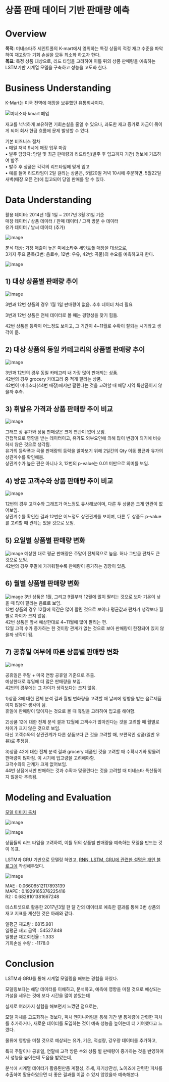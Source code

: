 # 상품 판매 데이터 기반 판매량 예측 
# Overview
**목적**: 미네소타주 세인트폴의 K-mart에서 영위하는 특정 상품의 적정 재고 수준을 파악하여 재고량과 기회 손실을 모두 최소화 하고자 한다. <br>
**목표**: 특정 상품 대상으로, 리드 타임을 고려하여 이틀 뒤의 상품 판매량을 예측하는 LSTM기반 시계열 모델을 구축하고 성능을 고도화 한다.   <br>

# Business Understanding
K-Mart는 미국 전역에 매장을 보유했던 유통회사이다. <br>

![미네소타 kmart 폐업](https://github.com/user-attachments/assets/45d05ccd-55e6-45b9-9ee9-be4aaf287728)

재고를 넉넉하게 보유하면 기회손실을 줄일 수 있으나, 과도한 재고 증가로 자금이 묶이게 되어 회사 현금 흐름에 문제 발생할 수 있다. <br>

기본 비즈니스 절차 <br>
• 매일 저녁 9시에 매장 업무 마감 <br>
• 발주 담당자: 당일 및 최근 판매량과 리드타임(발주 후 입고까지 기간) 정보에 기초하여 발주 <br>
• 발주 후 상품은 각각의 리드타임에 맞게 입고 <br>
• 예를 들어 리드타임이 2일 걸리는 상품은, 5월20일 저녁 10시에 주문하면, 5월22일 새벽(매장 오픈 전)에 입고되어 당일 판매를 할 수 있다. <br>

# Data Understanding
활용 데이터: 2014년 1월 1일 ~ 2017년 3월 31일 기준 <br>
매장 데이터 / 상품 데이터 / 판매 데이터 / 고객 방문 수 데이터 <br>
유가 데이터 / 날씨 데이터 (추가) <br>

![image](https://github.com/user-attachments/assets/2ddc5b31-cfc8-471d-8a7d-f097f9091561)

분석 대상: 가장 매출이 높은 미네소타주 세인트폴 매장을 대상으로,  <br>
3가지 주요 품목{3번: 음료수, 12번: 우유, 42번: 곡물}의 수요를 예측하고자 한다. <br>

![image](https://github.com/user-attachments/assets/64b8152b-1386-41d6-ae1c-fb70b5d16749)

## 1) 대상 상품별 판매량 추이
![image](https://github.com/user-attachments/assets/206ef3ba-0801-483c-a0db-232a44e11691)

3번과 12번 상품의 경우 1월 1일 판매량이 없음. 추후 데이터 처리 필요 <br>

3번과 12번 상품은 전체 데이터로 볼 때는 경향성을 찾기 힘듦. <br>

42번 상품은 등락이 어느정도 보이고, 그 기간이 4~11월로 수확이 잘되는 시기라고 생각이 듦. <br>

## 2) 대상 상품의 동일 카테고리의 상품별 판매량 추이
![image](https://github.com/user-attachments/assets/f28e86f4-d932-4390-8a54-449eda3076a7)

3번과 12번의 경우 동일 카테고리 내 가장 많이 판매되는 상품. <br>
42번의 경우 grocery 카테고리 중 적게 팔리는 상품. <br>
42번이 미네소타(44번 매장)에서만 팔린다는 것을 고려할 때 해당 지역 특산품이지 않을까 추측. <br>

## 3) 휘발유 가격과 상품 판매량 추이 비교
![image](https://github.com/user-attachments/assets/871a62d9-d447-41bc-9c74-cfd37adeb128)

그래프 상 유가와 상품 판매량은 크게 연관이 없어 보임.  <br>
간접적으로 영향을 받는 데이터이고, 유가도 외부요인에 의해 많이 변경이 되기에 비슷하지 않은 것으로 생각됨. <br>
유가의 등락폭과 곡물 판매량의 등락을 알아보기 위해 2일간의 Qty 이동 평균과 유가의 상관계수를 확인해봄. <br>
상관계수가 높은 편은 아니나 3, 12번의 p-value는 0.01 미만으로 의미를 보임. <br>

## 4) 방문 고객수와 상품 판매량 추이 비교
![image](https://github.com/user-attachments/assets/96deeff6-92b5-4e3a-93c6-bbf3065221eb)

12번의 경우 고객수와 그래프가 어느정도 유사해보이며, 다른 두 상품은 크게 연관이 없어보임. <br>
상관계수를 확인한 결과 12번은 어느정도 상관관계를 보이며, 다른 두 상품도 p-value를 고려할 때 관계는 있을 것으로 보임. <br>

## 5) 요일별 상품별 판매량 변화
![image](https://github.com/user-attachments/assets/2d9445d9-99a1-40a5-afd6-fb6a5ab996c9)
예상한 대로 평균 판매량은 주말이 전체적으로 높음. 허나 그만큼 편차도 큰 것으로 보임. <br>
42번의 경우 주말에 가까워질수록 판매량이 증가하는 경향이 있음. <br>

## 6) 월별 상품별 판매량 변화 
![image](https://github.com/user-attachments/assets/6afd4d79-28da-4153-b9c7-ea5184de5b87)
3번 상품은 1월, 그리고 9월부터 12월에 많이 팔리는 것으로 보아 기온이 낮을 때 많이 팔리는 음료로 보임. <br>
12번 상품의 경우 12월에 약간은 많이 팔린 것으로 보이나 평균값과 편차가 생각보다 월별로 차이가 크지 않음. <br>
42번 상품은 앞서 예상한대로 4~11월에 많이 팔리는 편. <br>
12월 고객 수가 증가하는 한 것이랑 관계가 없는 것으로 보아 판매량이 한정되어 있지 않을까 생각이 됨. <br>

## 7) 공휴일 여부에 따른 상품별 판매량 변화 
![image](https://github.com/user-attachments/assets/0d4150fb-0e36-4ec0-ae5f-6eede1a3a10b)

공휴일은 주말 + 미국 연방 공휴일 기준으로 추출. <br>
예상한대로 휴일에 더 많은 판매량을 보임. <br>
42번의 경우에는 그 차이가 생각보다는 크지 않음. <br>

1)상품 3에 대한 전체 분석 결과
월별 변화량을 고려할 때 날씨에 영향을 받는 음료제품이지 않을까 생각이 됨. <br>
휴일에 판매량이 많아지는 것으로 볼 때 휴일을 고려하여 입고를 해야함. <br>

2)상품 12에 대한 전체 분석 결과
12월에 고객수가 많아진다는 것을 고려할 때 월별로 차이가 크지 않은 것으로 보임. <br>
대신 고객수와의 상관관계가 다른 상품보다 큰 것을 고려할 때, 보편적인 상품(일반 우유)로 추정됨. <br>

3)상품 42에 대한 전체 분석 결과
grocery 제품인 것을 고려할 때 수확시기와 맞물려 판매량이 많아짐. 이 시기에 입고량을 고려해야함. <br>
고객수와의 관계가 크게 없어보임. <br>
44번 상점에서만 판매하는 것과 수확과 맞물린다는 것을 고려할 때 미네소타 특산품이지 않을까 추측됨. <br>

# Modeling and Evaluation
[모델 이미지 출처](https://wikidocs.net/60762)

![image](https://github.com/user-attachments/assets/861179f5-b579-4d39-b07d-6090acf7f909)


![image](https://github.com/user-attachments/assets/23bb223c-9a25-4190-aa84-f9b17a5c7f3f)

상품들의 리드 타임을 고려하여, 이틀 뒤의 상품별 판매량을 예측하는 모델을 만드는 것이 목표.  

LSTM과 GRU 기반으로 모델링 하였고, [RNN, LSTM, GRU에 관련한 설명은 개인 블로그에](https://kosonkh7.tistory.com/277) 작성해두었다.

![image](https://github.com/user-attachments/assets/e72fa0a8-4750-4642-b0e9-f48d83b1d46c)

MAE :  0.06606512117893139 <br>
MAPE :  0.1929165376225416 <br>
R2 :  0.6828101381667248 <br>

테스트셋으로 활용한 2017년3월 한 달 간의 데이터로 예측한 결과를 통해 3번 상품의 재고 지표를 계산한 것은 아래와 같다.

일평균 재고량     : 6815.981 <br>
일평균 재고 금액  : 54527.848 <br>
일평균 재고회전율 : 1.333 <br>
기회손실 수량     : -1178.0 <br>

# Conclusion

LSTM과 GRU를 통해 시계열 모델링을 해보는 경험을 하였다. <br>

모델링보다는 해당 데이터를 이해하고, 분석하고, 예측에 영향을 미칠 것으로 예상되는 가설을 세우는 것에 보다 시간을 많이 쏟았는데 <br>

실제로 여러가지 실험을 해보면서 느꼈던 점으로는, <br>

모델 자체를 고도화하는 것보다, 피처 엔지니어링을 통해 기간 별 통계량에 관련한 피처를 추가하거나, 새로운 데이터를 도입하는 것이 예측 성능을 높이는데 더 기여했다고 느꼈다. <br>

물류에 영향을 미칠 것으로 예상되는 유가, 기온, 적설량, 강우량 데이터를 추가하고, <br>

특히 주말이나 공휴일, 연말에 고객 방문 수와 상품 별 판매량이 증가하는 것을 반영하여서 성능을 높이는데 도움을 받았는데,  <br>

분석에 시계열 데이터가 활용된만큼 계절성, 추세, 자기상관성, 노이즈에 관련한 피처를 추출하여 활용하였으면 더 좋은 결과를 이끌 수 있지 않았을까 예측해본다.   <br>







